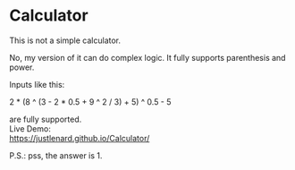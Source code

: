 # Calculator

This is not a simple calculator.  
  
No, my version of it can do complex logic. It fully supports parenthesis and power.  
 
Inputs like this:  
    
2 * (8 ^ (3 - 2 * 0.5 + 9 ^ 2 / 3) + 5) ^ 0.5 - 5  
  
are fully supported.  
Live Demo:    
https://justlenard.github.io/Calculator/

P.S.: pss, the answer is 1.
